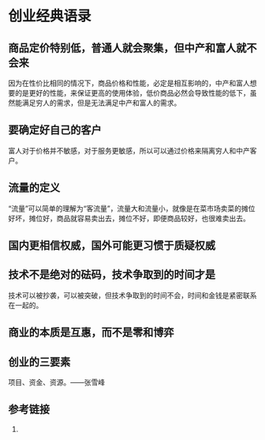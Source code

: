 # 创业经典语录


## 商品定价特别低，普通人就会聚集，但中产和富人就不会来

因为在性价比相同的情况下，商品价格和性能，必定是相互影响的，中产和富人想要的是更好的性能，来保证更高的使用体验，低价商品必然会导致性能的低下，虽然能满足穷人的需求，但是无法满足中产和富人的需求。

## 要确定好自己的客户

富人对于价格并不敏感，对于服务更敏感，所以可以通过价格来隔离穷人和中产客户。


## 流量的定义

“流量”可以简单的理解为“客流量”，流量大和流量小，就像是在菜市场卖菜的摊位好坏，摊位好，商品就容易卖出去，摊位不好，即便商品较好，也很难卖出去。

## 国内更相信权威，国外可能更习惯于质疑权威


## 技术不是绝对的砝码，技术争取到的时间才是


技术可以被抄袭，可以被突破，但技术争取到的时间不会，时间和金钱是紧密联系在一起的。

## 商业的本质是互惠，而不是零和博弈



## 创业的三要素

项目、资金、资源。——张雪峰

## 参考链接
1. 